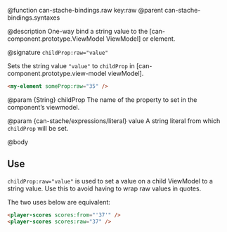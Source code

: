 @function can-stache-bindings.raw key:raw
@parent can-stache-bindings.syntaxes

@description One-way bind a string value to the [can-component.prototype.ViewModel ViewModel] or element.

@signature `childProp:raw="value"`

  Sets the string value `"value"` to `childProp` in [can-component.prototype.view-model viewModel].

  ```html
  <my-element someProp:raw="35" />
  ```

  @param {String} childProp The name of the property to set in the
  component’s viewmodel.

  @param {can-stache/expressions/literal} value A string literal from which `childProp` will be set.

@body

## Use

`childProp:raw="value"` is used to set a value on a child ViewModel to a string value. Use this to avoid having to wrap raw values in quotes.

The two uses below are equivalent:

```html
<player-scores scores:from="'37'" />
<player-scores scores:raw="37" />
```
